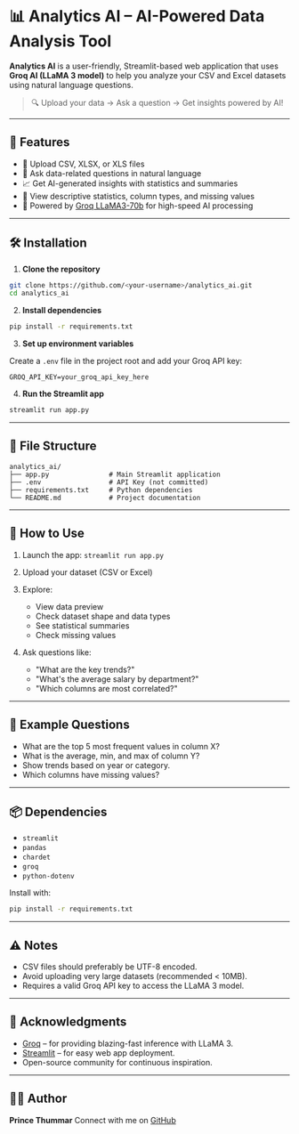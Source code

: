 # 📊 Analytics AI – AI-Powered Data Analysis Tool

**Analytics AI** is a user-friendly, Streamlit-based web application that uses **Groq AI (LLaMA 3 model)** to help you analyze your CSV and Excel datasets using natural language questions.

> 🔍 Upload your data → Ask a question → Get insights powered by AI!

---

## 🚀 Features

* 📁 Upload CSV, XLSX, or XLS files
* 🧠 Ask data-related questions in natural language
* 📈 Get AI-generated insights with statistics and summaries
* 🧮 View descriptive statistics, column types, and missing values
* 🤖 Powered by [Groq LLaMA3-70b](https://groq.com/) for high-speed AI processing

---

## 🛠️ Installation

1. **Clone the repository**

```bash
git clone https://github.com/<your-username>/analytics_ai.git
cd analytics_ai
```

2. **Install dependencies**

```bash
pip install -r requirements.txt
```

3. **Set up environment variables**

Create a `.env` file in the project root and add your Groq API key:

```
GROQ_API_KEY=your_groq_api_key_here
```

4. **Run the Streamlit app**

```bash
streamlit run app.py
```

---

## 📂 File Structure

```
analytics_ai/
├── app.py               # Main Streamlit application
├── .env                 # API Key (not committed)
├── requirements.txt     # Python dependencies
└── README.md            # Project documentation
```

---

## 🧠 How to Use

1. Launch the app: `streamlit run app.py`
2. Upload your dataset (CSV or Excel)
3. Explore:

   * View data preview
   * Check dataset shape and data types
   * See statistical summaries
   * Check missing values
4. Ask questions like:

   * "What are the key trends?"
   * "What's the average salary by department?"
   * "Which columns are most correlated?"

---

## 📌 Example Questions

* What are the top 5 most frequent values in column X?
* What is the average, min, and max of column Y?
* Show trends based on year or category.
* Which columns have missing values?

---

## 📦 Dependencies

* `streamlit`
* `pandas`
* `chardet`
* `groq`
* `python-dotenv`

Install with:

```bash
pip install -r requirements.txt
```

---

## ⚠️ Notes

* CSV files should preferably be UTF-8 encoded.
* Avoid uploading very large datasets (recommended < 10MB).
* Requires a valid Groq API key to access the LLaMA 3 model.

---

## 🙌 Acknowledgments

* [Groq](https://groq.com/) – for providing blazing-fast inference with LLaMA 3.
* [Streamlit](https://streamlit.io/) – for easy web app deployment.
* Open-source community for continuous inspiration.

---

## 👨‍💻 Author

**Prince Thummar**
Connect with me on [GitHub](https://github.com/PrinceThummar011)
